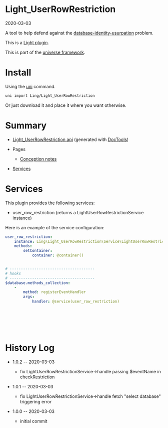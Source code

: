 Light_UserRowRestriction
===========
2020-03-03



A tool to help defend against the [database-identity-usurpation](https://github.com/lingtalfi/TheBar/blob/master/discussions/database-identity-usurpation.md) problem.

This is a [Light plugin](https://github.com/lingtalfi/Light/blob/master/doc/pages/plugin.md).

This is part of the [universe framework](https://github.com/karayabin/universe-snapshot).


Install
==========
Using the [uni](https://github.com/lingtalfi/universe-naive-importer) command.
```bash
uni import Ling/Light_UserRowRestriction
```

Or just download it and place it where you want otherwise.






Summary
===========
- [Light_UserRowRestriction api](https://github.com/lingtalfi/Light_UserRowRestriction/blob/master/doc/api/Ling/Light_UserRowRestriction.md) (generated with [DocTools](https://github.com/lingtalfi/DocTools))
- Pages
    - [Conception notes](https://github.com/lingtalfi/Light_UserRowRestriction/blob/master/doc/pages/conception-notes.md)


- [Services](#services)



Services
=========


This plugin provides the following services:

- user_row_restriction (returns a LightUserRowRestrictionService instance)




Here is an example of the service configuration:

```yaml
user_row_restriction:
    instance: Ling\Light_UserRowRestriction\Service\LightUserRowRestrictionService
    methods:
        setContainer:
            container: @container()


# --------------------------------------
# hooks
# --------------------------------------
$database.methods_collection:
    -
        method: registerEventHandler
        args:
            handler: @service(user_row_restriction)








```




History Log
=============

- 1.0.2 -- 2020-03-03

    - fix LightUserRowRestrictionService->handle passing $eventName in checkRestriction 
    
- 1.0.1 -- 2020-03-03

    - fix LightUserRowRestrictionService->handle fetch "select database" triggering error
    
- 1.0.0 -- 2020-03-03

    - initial commit